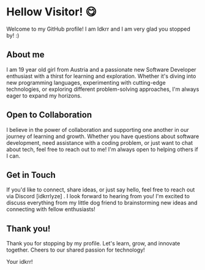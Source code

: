 # Hellow Visitor! 😋

Welcome to my GitHub profile! I am Idkrr and I am very glad you stopped by! :)


## About me 

I am 19 year old girl from Austria and a passionate new Software Developer enthusiast with a thirst for learning and exploration. Whether it's diving into new programming languages, experimenting with cutting-edge technologies, or exploring different problem-solving approaches, I'm always eager to expand my horizons.


## Open to Collaboration 

I believe in the power of collaboration and supporting one another in our journey of learning and growth. Whether you have questions about software development, need assistance with a coding problem, or just want to chat about tech, feel free to reach out to me! I'm always open to helping others if I can.


## Get in Touch

If you'd like to connect, share ideas, or just say hello, feel free to reach out via Discord [idkrrlyze] . I look forward to hearing from you! I'm excited to discuss everything from my little dog friend to brainstorming new ideas and connecting with fellow enthusiasts!


## Thank you! 

Thank you for stopping by my profile. Let's learn, grow, and innovate together. Cheers to our shared passion for technology!

Your idkrr!









<!--
**idkrr/idkrr** is a ✨ _special_ ✨ repository because its `README.md` (this file) appears on your GitHub profile.

Here are some ideas to get you started:

- 🔭 I’m currently working on ...
- 🌱 I’m currently learning ...
- 👯 I’m looking to collaborate on ...
- 🤔 I’m looking for help with ...
- 💬 Ask me about ...
- 📫 How to reach me: ...
- 😄 Pronouns: ...
- ⚡ Fun fact: ...
-->
